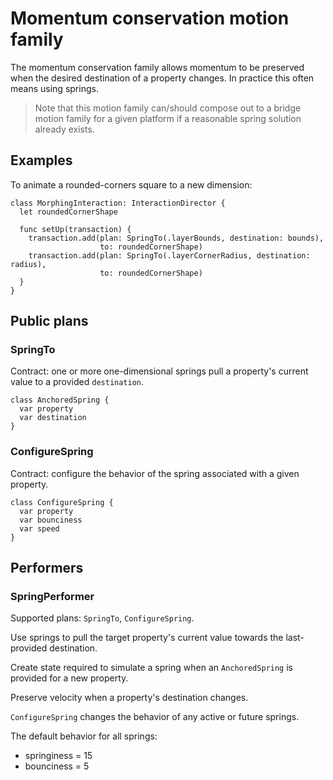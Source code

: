 # Momentum conservation motion family

The momentum conservation family allows momentum to be preserved when the desired destination of a property changes. In practice this often means using springs.

> Note that this motion family can/should compose out to a bridge motion family for a given platform if a reasonable spring solution already exists.

## Examples

To animate a rounded-corners square to a new dimension:

    class MorphingInteraction: InteractionDirector {
      let roundedCornerShape
      
      func setUp(transaction) {
        transaction.add(plan: SpringTo(.layerBounds, destination: bounds),
                        to: roundedCornerShape)
        transaction.add(plan: SpringTo(.layerCornerRadius, destination: radius),
                        to: roundedCornerShape)
      }
    }

## Public plans

### SpringTo

Contract: one or more one-dimensional springs pull a property's current value to a provided `destination`.

    class AnchoredSpring {
      var property
      var destination
    }

### ConfigureSpring

Contract: configure the behavior of the spring associated with a given property.

    class ConfigureSpring {
      var property
      var bounciness
      var speed
    }

## Performers

### SpringPerformer

Supported plans: `SpringTo`, `ConfigureSpring`.

Use springs to pull the target property's current value towards the last-provided destination.

Create state required to simulate a spring when an `AnchoredSpring` is provided for a new property.

Preserve velocity when a property's destination changes.

`ConfigureSpring` changes the behavior of any active or future springs.

The default behavior for all springs:

- springiness = 15
- bounciness = 5
